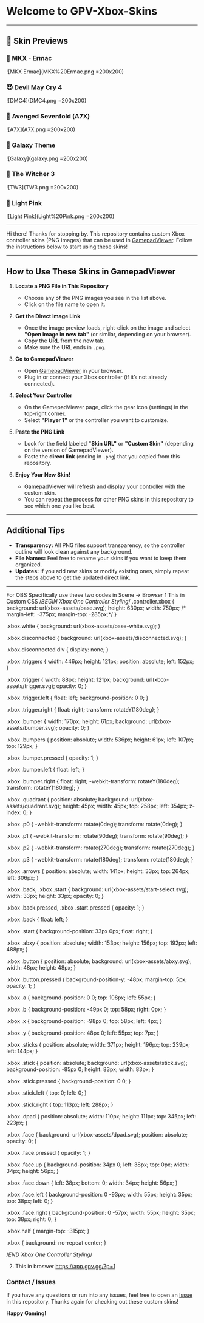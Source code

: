 # Welcome to GPV-Xbox-Skins
---

## 📸 Skin Previews

### 🧟 MKX - Ermac
![MKX Ermac](MKX%20Ermac.png =200x200)

### 😈 Devil May Cry 4
![DMC4](DMC4.png =200x200)

### 🤘 Avenged Sevenfold (A7X)
![A7X](A7X.png =200x200)

### 🌌 Galaxy Theme
![Galaxy](galaxy.png =200x200)

### 🐺 The Witcher 3
![TW3](TW3.png =200x200)

### 🌸 Light Pink
![Light Pink](Light%20Pink.png =200x200)


---


Hi there! Thanks for stopping by. This repository contains custom Xbox controller skins (PNG images) that can be used in [GamepadViewer](https://gamepadviewer.com/). Follow the instructions below to start using these skins!

---

## How to Use These Skins in GamepadViewer

1. **Locate a PNG File in This Repository**  
   - Choose any of the PNG images you see in the list above.  
   - Click on the file name to open it.

2. **Get the Direct Image Link**  
   - Once the image preview loads, right-click on the image and select **"Open image in new tab"** (or similar, depending on your browser).  
   - Copy the **URL** from the new tab.  
   - Make sure the URL ends in `.png`.

3. **Go to GamepadViewer**  
   - Open [GamepadViewer](https://gamepadviewer.com/) in your browser.  
   - Plug in or connect your Xbox controller (if it’s not already connected).

4. **Select Your Controller**  
   - On the GamepadViewer page, click the gear icon (settings) in the top-right corner.  
   - Select **"Player 1"** or the controller you want to customize.

5. **Paste the PNG Link**  
   - Look for the field labeled **"Skin URL"** or **"Custom Skin"** (depending on the version of GamepadViewer).  
   - Paste the **direct link** (ending in `.png`) that you copied from this repository.

6. **Enjoy Your New Skin!**  
   - GamepadViewer will refresh and display your controller with the custom skin.  
   - You can repeat the process for other PNG skins in this repository to see which one you like best.

---

## Additional Tips

- **Transparency:** All PNG files support transparency, so the controller outline will look clean against any background.  
- **File Names:** Feel free to rename your skins if you want to keep them organized.  
- **Updates:** If you add new skins or modify existing ones, simply repeat the steps above to get the updated direct link.

---
For OBS Specifically use these two codes in Scene -> Browser 
1 This in Custom CSS 
/*BEGIN Xbox One Controller Styling*/
.controller.xbox {
    background: url(xbox-assets/base.svg);
    height: 630px;
    width: 750px;
    /*    margin-left: -375px;
        margin-top: -285px;*/
}

.xbox.white {
    background: url(xbox-assets/base-white.svg);
}

.xbox.disconnected {
    background: url(xbox-assets/disconnected.svg);
}

.xbox.disconnected div {
    display: none;
}

.xbox .triggers {
    width: 446px;
    height: 121px;
    position: absolute;
    left: 152px;
}

.xbox .trigger {
    width: 88px;
    height: 121px;
    background: url(xbox-assets/trigger.svg);
    opacity: 0;
}

.xbox .trigger.left {
    float: left;
    background-position: 0 0;
}

.xbox .trigger.right {
    float: right;
    transform: rotateY(180deg);
}

.xbox .bumper {
    width: 170px;
    height: 61px;
    background: url(xbox-assets/bumper.svg);
    opacity: 0;
}

.xbox .bumpers {
    position: absolute;
    width: 536px;
    height: 61px;
    left: 107px;
    top: 129px;
}

.xbox .bumper.pressed {
    opacity: 1;
}

.xbox .bumper.left {
    float: left;
}

.xbox .bumper.right {
    float: right;
    -webkit-transform: rotateY(180deg);
    transform: rotateY(180deg);
}

.xbox .quadrant {
    position: absolute;
    background: url(xbox-assets/quadrant.svg);
    height: 45px;
    width: 45px;
    top: 258px;
    left: 354px;
    z-index: 0;
}

.xbox .p0 {
    -webkit-transform: rotate(0deg);
    transform: rotate(0deg);
}

.xbox .p1 {
    -webkit-transform: rotate(90deg);
    transform: rotate(90deg);
}

.xbox .p2 {
    -webkit-transform: rotate(270deg);
    transform: rotate(270deg);
}

.xbox .p3 {
    -webkit-transform: rotate(180deg);
    transform: rotate(180deg);
}

.xbox .arrows {
    position: absolute;
    width: 141px;
    height: 33px;
    top: 264px;
    left: 306px;
}

.xbox .back, .xbox .start {
    background: url(xbox-assets/start-select.svg);
    width: 33px;
    height: 33px;
    opacity: 0;
}

.xbox .back.pressed, .xbox .start.pressed {
    opacity: 1;
}

.xbox .back {
    float: left;
}

.xbox .start {
    background-position: 33px 0px;
    float: right;
}

.xbox .abxy {
    position: absolute;
    width: 153px;
    height: 156px;
    top: 192px;
    left: 488px;
}

.xbox .button {
    position: absolute;
    background: url(xbox-assets/abxy.svg);
    width: 48px;
    height: 48px;
}

.xbox .button.pressed {
    background-position-y: -48px;
    margin-top: 5px;
    opacity: 1;
}

.xbox .a {
    background-position: 0 0;
    top: 108px;
    left: 55px;
}

.xbox .b {
    background-position: -49px 0;
    top: 58px;
    right: 0px;
}

.xbox .x {
    background-position: -98px 0;
    top: 58px;
    left: 4px;
}

.xbox .y {
    background-position: 48px 0;
    left: 55px;
    top: 7px;
}

.xbox .sticks {
    position: absolute;
    width: 371px;
    height: 196px;
    top: 239px;
    left: 144px;
}

.xbox .stick {
    position: absolute;
    background: url(xbox-assets/stick.svg);
    background-position: -85px 0;
    height: 83px;
    width: 83px;
}

.xbox .stick.pressed {
    background-position: 0 0;
}

.xbox .stick.left {
    top: 0;
    left: 0;
}

.xbox .stick.right {
    top: 113px;
    left: 288px;
}

.xbox .dpad {
    position: absolute;
    width: 110px;
    height: 111px;
    top: 345px;
    left: 223px;
}

.xbox .face {
    background: url(xbox-assets/dpad.svg);
    position: absolute;
    opacity: 0;
}

.xbox .face.pressed {
    opacity: 1;
}

.xbox .face.up {
    background-position: 34px 0;
    left: 38px;
    top: 0px;
    width: 34px;
    height: 56px;
}

.xbox .face.down {
    left: 38px;
    bottom: 0;
    width: 34px;
    height: 56px;
}

.xbox .face.left {
    background-position: 0 -93px;
    width: 55px;
    height: 35px;
    top: 38px;
    left: 0;
}

.xbox .face.right {
    background-position: 0 -57px;
    width: 55px;
    height: 35px;
    top: 38px;
    right: 0;
}

.xbox.half {
    margin-top: -315px;
}

.xbox {
    background: no-repeat center;
}

/*END Xbox One Controller Styling*/

2. This in broswer https://app.gpv.gg/?p=1
### Contact / Issues

If you have any questions or run into any issues, feel free to open an [Issue](../../issues) in this repository. Thanks again for checking out these custom skins!

**Happy Gaming!**

